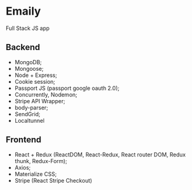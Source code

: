 # Emaily
Full Stack JS app

## Backend
* MongoDB;
* Mongoose;
* Node + Express;
* Cookie session;
* Passport JS (passport google oauth 2.0);
* Concurrently, Nodemon;
* Stripe API Wrapper;
* body-parser;
* SendGrid;
* Localtunnel

## Frontend
* React + Redux (ReactDOM, React-Redux, React router DOM, Redux thunk, Redux-Form);
* Axios;
* Materialize CSS;
* Stripe (React Stripe Checkout)
